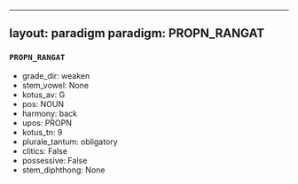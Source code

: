 
---
layout: paradigm
paradigm: PROPN_RANGAT
---
### ` PROPN_RANGAT `


* grade_dir: weaken
* stem_vowel: None
* kotus_av: G
* pos: NOUN
* harmony: back
* upos: PROPN
* kotus_tn: 9
* plurale_tantum: obligatory
* clitics: False
* possessive: False
* stem_diphthong: None
